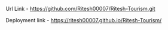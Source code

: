 Url Link - https://github.com/Ritesh00007/Ritesh-Tourism.git

Deployment link - https://ritesh00007.github.io/Ritesh-Tourism/
